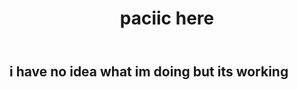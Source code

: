 <!DOCTYPE html>
<html>
  <header> 
    <h1> paciic here </h1>
  </header>
  <h2>
    i have no idea what im doing but its working
    </h2>
